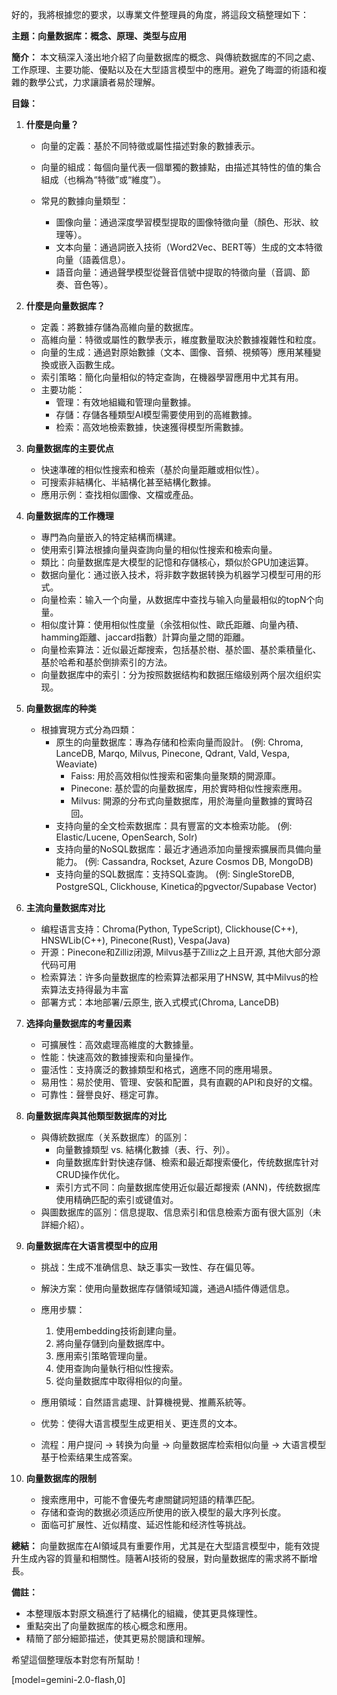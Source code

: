 好的，我將根據您的要求，以專業文件整理員的角度，將這段文稿整理如下：

**主題：向量数据库：概念、原理、类型与应用**

**簡介：** 本文稿深入淺出地介紹了向量数据库的概念、與傳統数据库的不同之處、工作原理、主要功能、優點以及在大型語言模型中的應用。避免了晦澀的術語和複雜的數學公式，力求讓讀者易於理解。

**目錄：**

1.  **什麼是向量？**

    *   向量的定義：基於不同特徵或屬性描述對象的數據表示。
    *   向量的組成：每個向量代表一個單獨的數據點，由描述其特性的值的集合組成（也稱為“特徵”或“維度”）。
    *   常見的數據向量類型：

        *   圖像向量：通過深度學習模型提取的圖像特徵向量（顏色、形狀、紋理等）。
        *   文本向量：通過詞嵌入技術（Word2Vec、BERT等）生成的文本特徵向量（語義信息）。
        *   語音向量：通過聲學模型從聲音信號中提取的特徵向量（音調、節奏、音色等）。
2.  **什麼是向量数据库？**

    *   定義：將數據存儲為高維向量的数据库。
    *   高維向量：特徵或屬性的數學表示，維度數量取決於數據複雜性和粒度。
    *   向量的生成：通過對原始數據（文本、圖像、音頻、視頻等）應用某種變換或嵌入函數生成。
    *   索引策略：簡化向量相似的特定查詢，在機器學習應用中尤其有用。
    *   主要功能：
        *   管理：有效地組織和管理向量數據。
        *   存儲：存儲各種類型AI模型需要使用到的高維數據。
        *   检索：高效地檢索數據，快速獲得模型所需數據。
3.  **向量数据库的主要优点**

    *   快速準確的相似性搜索和檢索（基於向量距離或相似性）。
    *   可搜索非結構化、半結構化甚至結構化數據。
    *   應用示例：查找相似圖像、文檔或產品。
4.  **向量数据库的工作機理**

    *   專門為向量嵌入的特定結構而構建。
    *   使用索引算法根據向量與查詢向量的相似性搜索和檢索向量。
    *   類比：向量数据库是大模型的記憶和存儲核心，類似於GPU加速运算。
    *   数据向量化：通过嵌入技术，将非数字数据转换为机器学习模型可用的形式。
    *   向量检索：输入一个向量，从数据库中查找与输入向量最相似的topN个向量。
    *   相似度计算：使用相似性度量（余弦相似性、歐氏距離、向量內積、hamming距離、jaccard指數）計算向量之間的距離。
    *   向量检索算法：近似最近鄰搜索，包括基於樹、基於圖、基於乘積量化、基於哈希和基於倒排索引的方法。
    *   向量数据库中的索引：分为按照数据结构和数据压缩级别两个层次组织实现。
5.  **向量数据库的种类**

    *   根據實現方式分為四類：
        *   原生的向量数据库：專為存储和检索向量而設計。 (例: Chroma, LanceDB, Marqo, Milvus, Pinecone, Qdrant, Vald, Vespa, Weaviate)
            *   Faiss: 用於高效相似性搜索和密集向量聚類的開源庫。
            *   Pinecone: 基於雲的向量数据库，用於實時相似性搜索應用。
            *   Milvus: 開源的分布式向量数据库，用於海量向量數據的實時召回。
        *   支持向量的全文检索数据库：具有豐富的文本檢索功能。 (例: Elastic/Lucene, OpenSearch, Solr)
        *   支持向量的NoSQL数据库：最近才通過添加向量搜索擴展而具備向量能力。 (例: Cassandra, Rockset, Azure Cosmos DB, MongoDB)
        *   支持向量的SQL数据库：支持SQL查詢。 (例: SingleStoreDB, PostgreSQL, Clickhouse, Kinetica的pgvector/Supabase Vector)
6.  **主流向量数据库对比**

    *   编程语言支持：Chroma(Python, TypeScript), Clickhouse(C++), HNSWLib(C++), Pinecone(Rust), Vespa(Java)
    *   开源：Pinecone和Zilliz闭源, Milvus基于Zilliz之上且开源, 其他大部分源代码可用
    *   检索算法：许多向量数据库的检索算法都采用了HNSW, 其中Milvus的检索算法支持得最为丰富
    *   部署方式：本地部署/云原生, 嵌入式模式(Chroma, LanceDB)
7.  **选择向量数据库的考量因素**

    *   可擴展性：高效處理高維度的大數據量。
    *   性能：快速高效的數據搜索和向量操作。
    *   靈活性：支持廣泛的數據類型和格式，適應不同的應用場景。
    *   易用性：易於使用、管理、安裝和配置，具有直觀的API和良好的文檔。
    *   可靠性：聲譽良好、穩定可靠。
8.  **向量数据库與其他類型数据库的对比**

    *   與傳統数据库（关系数据库）的區別：
        *   向量數據類型 vs. 結構化數據（表、行、列）。
        *   向量数据库針對快速存儲、檢索和最近鄰搜索優化，传统数据库针对CRUD操作优化。
        *   索引方式不同：向量数据库使用近似最近鄰搜索 (ANN)，传统数据库使用精确匹配的索引或键值对。
    *   與圖数据库的區別：信息提取、信息索引和信息檢索方面有很大區別（未詳細介紹）。
9.  **向量数据库在大语言模型中的应用**

    *   挑战：生成不准确信息、缺乏事实一致性、存在偏见等。
    *   解決方案：使用向量数据库存儲領域知識，通過AI插件傳遞信息。
    *   應用步驟：

        1.  使用embedding技術創建向量。
        2.  將向量存儲到向量数据库中。
        3.  應用索引策略管理向量。
        4.  使用查詢向量執行相似性搜索。
        5.  從向量数据库中取得相似的向量。
    *   應用領域：自然語言處理、計算機視覺、推薦系統等。
    *   优势：使得大语言模型生成更相关、更连贯的文本。
    *   流程：用户提问 -> 转换为向量 -> 向量数据库检索相似向量 -> 大语言模型基于检索结果生成答案。
10. **向量数据库的限制**

    *   搜索應用中，可能不會優先考慮關鍵詞短語的精準匹配。
    *   存储和查询的数据必须适应所使用的嵌入模型的最大序列长度。
    *   面临可扩展性、近似精度、延迟性能和经济性等挑战。

**總結：** 向量数据库在AI領域具有重要作用，尤其是在大型語言模型中，能有效提升生成內容的質量和相關性。隨著AI技術的發展，對向量数据库的需求將不斷增長。

**備註：**

*   本整理版本對原文稿進行了結構化的組織，使其更具條理性。
*   重點突出了向量数据库的核心概念和應用。
*   精簡了部分細節描述，使其更易於閱讀和理解。

希望這個整理版本對您有所幫助！

[model=gemini-2.0-flash,0]
